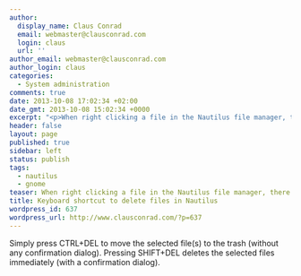 ```yaml
---
author:
  display_name: Claus Conrad
  email: webmaster@clausconrad.com
  login: claus
  url: ''
author_email: webmaster@clausconrad.com
author_login: claus
categories:
  - System administration
comments: true
date: 2013-10-08 17:02:34 +02:00
date_gmt: 2013-10-08 15:02:34 +0000
excerpt: "<p>When right clicking a file in the Nautilus file manager, there doesn't seem to be a way to delete files using a keyboard shortcut. Here's how.</p>\r\n\r\n"
header: false
layout: page
published: true
sidebar: left
status: publish
tags:
  - nautilus
  - gnome
teaser: When right clicking a file in the Nautilus file manager, there doesn't seem to be a way to delete files using a keyboard shortcut. Here's how.
title: Keyboard shortcut to delete files in Nautilus
wordpress_id: 637
wordpress_url: http://www.clausconrad.com/?p=637
---
```

Simply press CTRL+DEL to move the selected file(s) to the trash (without any confirmation dialog). Pressing SHIFT+DEL deletes the selected files immediately (with a confirmation dialog).
